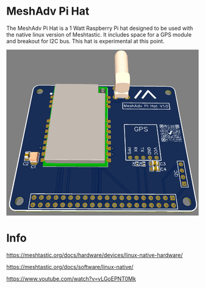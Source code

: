 # MeshAdv Pi Hat

The MeshAdv Pi Hat is a 1 Watt Raspberry Pi hat designed to be used with the native linux version of Meshtastic. It includes space for a GPS module and breakout for I2C bus. This hat is experimental at this point.

![https://github.comMeshAdv Pi Hat/V1.0/Photos/3D Top.png)](https://github.com/chrismyers2000/MeshAdventurer/blob/c178b7d7d4715107e07a516fe4834cfa2c13c642/MeshAdv%20Pi%20Hat/V1.0/Photos/3D%20Top.png)

# Info
https://meshtastic.org/docs/hardware/devices/linux-native-hardware/

https://meshtastic.org/docs/software/linux-native/

https://www.youtube.com/watch?v=vLGoEPNT0Mk

